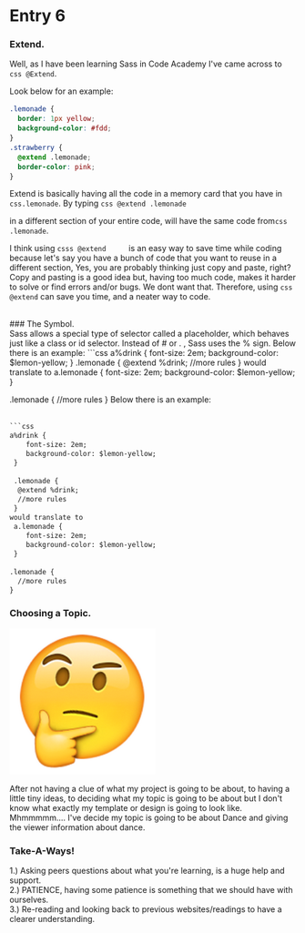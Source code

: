 # Entry 6
### Extend.
Well, as I have been learning Sass in Code Academy I've came across to ```css @Extend```. 

Look below for an example:

```css
.lemonade {
  border: 1px yellow;
  background-color: #fdd;
}
.strawberry {
  @extend .lemonade;
  border-color: pink;
}

```

Extend is basically having all the code in a memory card that you have in ```css.lemonade```. By typing ```css @extend .lemonade``` 

in a different section of your entire code, will have the same code from```css .lemonade```.


I think using ```csss @extend     ``` is an easy way to save time while coding because let's say you have a bunch 
of code that you want to reuse in a different section, 
Yes, you are probably thinking just copy and paste, right? Copy and pasting is a good idea but, 
having too much code, makes it harder to solve or find errors and/or bugs. We dont want that.
Therefore, using ```css @extend``` can save you time, and a neater way to code.

<br>
### The Symbol.
<br>
Sass allows a special type of selector called a placeholder, which behaves just like a class or id selector. Instead of # or . , Sass uses the % sign.
Below there is an example:
```css
a%drink {
    font-size: 2em;
    background-color: $lemon-yellow;
 }
 .lemonade {
  @extend %drink;
  //more rules
 }
would translate to 
 a.lemonade {
    font-size: 2em;
    background-color: $lemon-yellow;
 }

.lemonade {
  //more rules
}
Below there is an example:
```

```css
a%drink {
    font-size: 2em;
    background-color: $lemon-yellow;
 }

 .lemonade {
  @extend %drink;
  //more rules
 }
would translate to 
 a.lemonade {
    font-size: 2em;
    background-color: $lemon-yellow;
 }

.lemonade {
  //more rules
}

```


### Choosing a Topic.



<img src="../face.png"/>
 

After not having a clue of what my project is going to be about, to having a little tiny ideas, to deciding what my topic is going to be about but I don't know what exactly my template or design is going to look like. 
Mhmmmmm.... I've decide my topic is going to be about Dance and giving the viewer information about dance. 

### Take-A-Ways!

1.) Asking peers questions about what you're learning, is a huge help and support.
<Br>
2.) PATIENCE, having some patience is something that we should have with ourselves.
<br>
3.) Re-reading and looking back to previous websites/readings to have a clearer understanding.



 